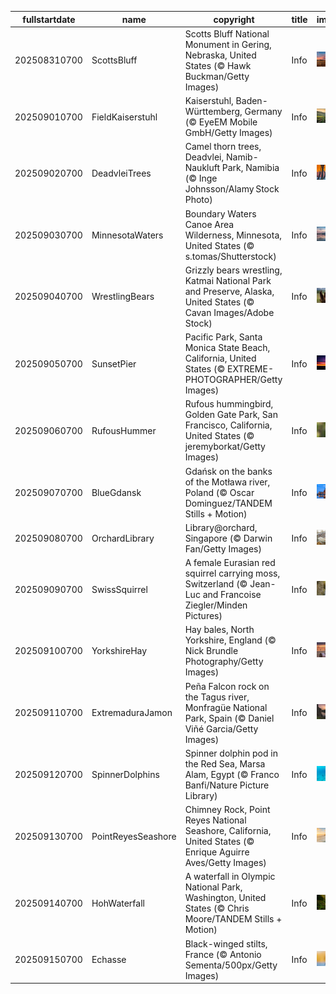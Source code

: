 |fullstartdate|name|copyright|title|image|
|--|--|--|--|--|
202508310700|ScottsBluff|Scotts Bluff National Monument in Gering, Nebraska, United States (© Hawk Buckman/Getty Images)|Info|![](/en-AU/2025/09/202508310700ScottsBluff.jpg)|
202509010700|FieldKaiserstuhl|Kaiserstuhl, Baden-Württemberg, Germany (© EyeEM Mobile GmbH/Getty Images)|Info|![](/en-AU/2025/09/202509010700FieldKaiserstuhl.jpg)|
202509020700|DeadvleiTrees|Camel thorn trees, Deadvlei, Namib-Naukluft Park, Namibia (© Inge Johnsson/Alamy Stock Photo)|Info|![](/en-AU/2025/09/202509020700DeadvleiTrees.jpg)|
202509030700|MinnesotaWaters|Boundary Waters Canoe Area Wilderness, Minnesota, United States (© s.tomas/Shutterstock)|Info|![](/en-AU/2025/09/202509030700MinnesotaWaters.jpg)|
202509040700|WrestlingBears|Grizzly bears wrestling, Katmai National Park and Preserve, Alaska, United States (© Cavan Images/Adobe Stock)|Info|![](/en-AU/2025/09/202509040700WrestlingBears.jpg)|
202509050700|SunsetPier|Pacific Park, Santa Monica State Beach, California, United States (© EXTREME-PHOTOGRAPHER/Getty Images)|Info|![](/en-AU/2025/09/202509050700SunsetPier.jpg)|
202509060700|RufousHummer|Rufous hummingbird, Golden Gate Park, San Francisco, California, United States (© jeremyborkat/Getty Images)|Info|![](/en-AU/2025/09/202509060700RufousHummer.jpg)|
202509070700|BlueGdansk|Gdańsk on the banks of the Motława river, Poland (© Oscar Dominguez/TANDEM Stills + Motion)|Info|![](/en-AU/2025/09/202509070700BlueGdansk.jpg)|
202509080700|OrchardLibrary|Library@orchard, Singapore (© Darwin Fan/Getty Images)|Info|![](/en-AU/2025/09/202509080700OrchardLibrary.jpg)|
202509090700|SwissSquirrel|A female Eurasian red squirrel carrying moss, Switzerland (© Jean-Luc and Francoise Ziegler/Minden Pictures)|Info|![](/en-AU/2025/09/202509090700SwissSquirrel.jpg)|
202509100700|YorkshireHay|Hay bales, North Yorkshire, England (© Nick Brundle Photography/Getty Images)|Info|![](/en-AU/2025/09/202509100700YorkshireHay.jpg)|
202509110700|ExtremaduraJamon|Peña Falcon rock on the Tagus river, Monfragüe National Park, Spain (© Daniel Viñé Garcia/Getty Images)|Info|![](/en-AU/2025/09/202509110700ExtremaduraJamon.jpg)|
202509120700|SpinnerDolphins|Spinner dolphin pod in the Red Sea, Marsa Alam, Egypt (© Franco Banfi/Nature Picture Library)|Info|![](/en-AU/2025/09/202509120700SpinnerDolphins.jpg)|
202509130700|PointReyesSeashore|Chimney Rock, Point Reyes National Seashore, California, United States (© Enrique Aguirre Aves/Getty Images)|Info|![](/en-AU/2025/09/202509130700PointReyesSeashore.jpg)|
202509140700|HohWaterfall|A waterfall in Olympic National Park, Washington, United States (© Chris Moore/TANDEM Stills + Motion)|Info|![](/en-AU/2025/09/202509140700HohWaterfall.jpg)|
202509150700|Echasse|Black-winged stilts, France (© Antonio Sementa/500px/Getty Images)|Info|![](/en-AU/2025/09/202509150700Echasse.jpg)|
